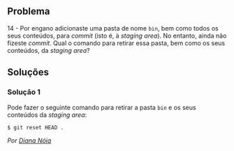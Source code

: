 ## Problema

14 - Por engano adicionaste uma pasta de nome `bin`, bem como todos os seus
conteúdos, para _commit_ (isto é, à _staging area_). No entanto, ainda não
fizeste _commit_. Qual o comando para retirar essa pasta, bem como os seus
conteúdos, da _staging area_?

## Soluções

### Solução 1

Pode fazer o seguinte comando para retirar a pasta `bin` e os seus conteúdos
da _staging area_:

```
$ git reset HEAD .
```

*Por [Diana Nóia](https://github.com/DianaNoia)*